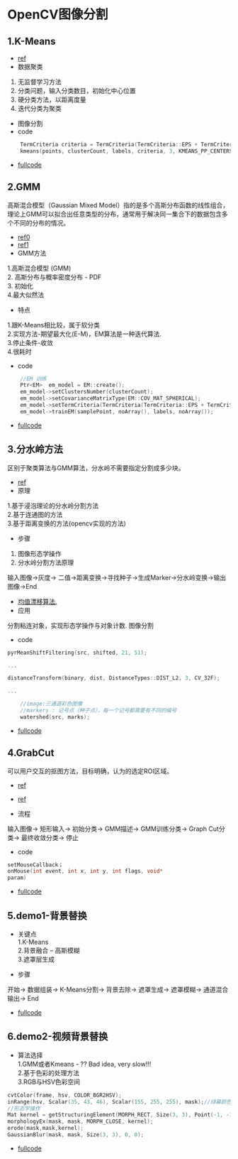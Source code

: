#  OpenCV图像分割

## 1.K-Means

- [ref](https://blog.csdn.net/huangfei711/article/details/78480078)
- 数据聚类

1. 无监督学习方法
2. 分类问题，输入分类数目，初始化中心位置
3. 硬分类方法，以距离度量
4. 迭代分类为聚类  

- 图像分割  
- code  


```c
	TermCriteria criteria = TermCriteria(TermCriteria::EPS + TermCriteria::COUNT, 10, 0.1);
	kmeans(points, clusterCount, labels, criteria, 3, KMEANS_PP_CENTERS, centers);
```

- [fullcode](/code/cpp/case01-KMeans.cpp)

## 2.GMM
高斯混合模型（Gaussian Mixed Model）指的是多个高斯分布函数的线性组合，理论上GMM可以拟合出任意类型的分布，通常用于解决同一集合下的数据包含多个不同的分布的情况。

- [ref0](https://www.cnblogs.com/huangyc/p/10125117.html)
- [ref1](https://www.jianshu.com/p/47c3d7ea3433)
- GMM方法

1.高斯混合模型 (GMM)  
2. 高斯分布与概率密度分布 - PDF  
3. 初始化  
4.最大似然法  

- 特点

1.跟K-Means相比较，属于软分类  
2.实现方法-期望最大化(E-M)，EM算法是一种迭代算法.  
3.停止条件-收敛  
4.很耗时  

- code 

```c
	//EM 训练
	Ptr<EM>  em_model = EM::create();
	em_model->setClustersNumber(clusterCount);
	em_model->setCovarianceMatrixType(EM::COV_MAT_SPHERICAL);
	em_model->setTermCriteria(TermCriteria(TermCriteria::EPS + TermCriteria::COUNT, 100, 0.1));
	em_model->trainEM(samplePoint, noArray(), labels, noArray());
```

- [fullcode](/code/cpp/case02-GMM.cpp)

## 3.分水岭方法

区别于聚类算法与GMM算法，分水岭不需要指定分割成多少块。

- [ref](https://www.cnblogs.com/mikewolf2002/p/3304118.html)
- 原理  

1.基于浸泡理论的分水岭分割方法   
2.基于连通图的方法  
3.基于距离变换的方法(opencv实现的方法)  

- 步骤

1. 图像形态学操作  
2. 分水岭分割方法原理



输入图像->灰度-> 二值->距离变换->寻找种子->生成Marker->分水岭变换->输出图像->End 

- [均值漂移算法.](https://cloud.tencent.com/developer/article/1470668)
- 应用

分割粘连对象，实现形态学操作与对象计数. 图像分割

- code 

```c
pyrMeanShiftFiltering(src, shifted, 21, 51);

...

distanceTransform(binary, dist, DistanceTypes::DIST_L2, 3, CV_32F);

...

	//image:三通道彩色图像
	//markers : 记号点（种子点），每一个记号都需要有不同的编号
	watershed(src, marks);
```

- [fullcode](/code/cpp/case03-Watershed.cpp)

## 4.GrabCut

可以用户交互的抠图方法，目标明确，认为的选定ROI区域。

- [ref](https://www.cnblogs.com/mikewolf2002/p/3341418.html)
- [ref](http://www.cad.zju.edu.cn/home/gfzhang/course/computational-photography/proj1-grabcut/grabcut.html)

- 流程

输入图像-> 矩形输入-> 初始分类-> GMM描述-> GMM训练分类-> Graph Cut分类-> 最终收敛分类-> 停止


- code

```c
setMouseCallback；  
onMouse(int event, int x, int y, int flags, void* 
param)  
```
- [fullcode](/code/cpp/case04-GrabCut.cpp)

##  5.demo1-背景替换


-  关键点  
1.K-Means   
2.背景融合 – 高斯模糊  
3.遮罩层生成  

-  步骤


开始-> 数据组装-> K-Means分割-> 背景去除-> 遮罩生成-> 遮罩模糊-> 通道混合输出-> End 


- [fullcode](/code/cpp/case05-BgReplace.cpp)

##  6.demo2-视频背景替换

- 算法选择   
1.GMM或者Kmeans - ?? Bad idea, very slow!!!  
2.基于色彩的处理方法  
3.RGB与HSV色彩空间   


```c
cvtColor(frame, hsv, COLOR_BGR2HSV);
inRange(hsv, Scalar(35, 43, 46), Scalar(155, 255, 255), mask);//绿幕颜色范围值,绿色使用255白色替换
//形态学操作
Mat kernel = getStructuringElement(MORPH_RECT, Size(3, 3), Point(-1, -1));
morphologyEx(mask, mask, MORPH_CLOSE, kernel);
erode(mask,mask,kernel);
GaussianBlur(mask, mask, Size(3, 3), 0, 0);
```

- [fullcode](/code/cpp/case06-videoBgReplace.cpp)


